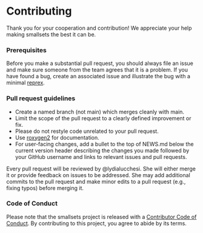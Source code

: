 # Contributing

Thank you for your cooperation and contribution! We appreciate your help making smallsets the best it can be.

### Prerequisites

Before you make a substantial pull request, you should always file an issue and make sure someone from the team agrees that it is a problem. If you have found a bug, create an associated issue and illustrate the bug with a minimal [reprex](https://www.tidyverse.org/help/#reprex).

### Pull request guidelines

* Create a named branch (not main) which merges cleanly with main.
* Limit the scope of the pull request to a clearly defined improvement or fix.
* Please do not restyle code unrelated to your pull request.
* Use [roxygen2](https://cran.r-project.org/package=roxygen2) for documentation.
* For user-facing changes, add a bullet to the top of NEWS.md below the
current version header describing the changes you made followed by your GitHub username and links to relevant issues and pull requests.

Every pull request will be reviewed by @lydialucchesi. She will either merge it or provide feedback on issues to be addressed. She may add additional commits to the pull request and make minor edits to a pull request (e.g., fixing typos) before merging it.

### Code of Conduct

Please note that the smallsets project is released with a [Contributor Code of Conduct](CONDUCT.md). By contributing to this project, you agree to abide by its terms.
